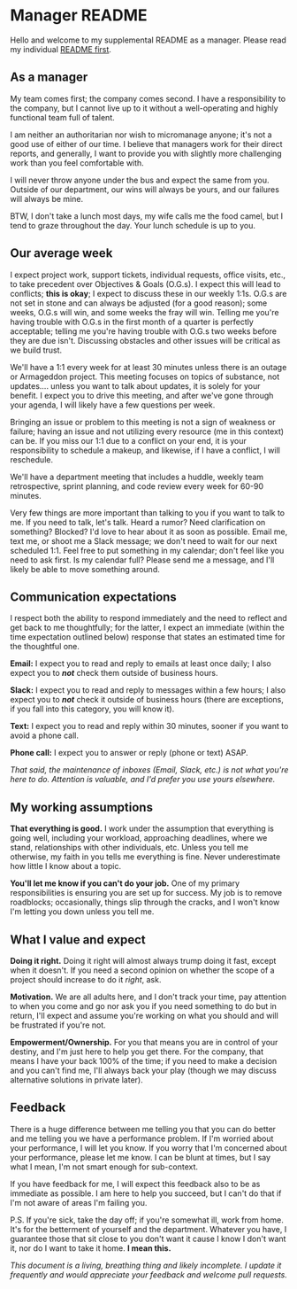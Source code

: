 # Manager README

Hello and welcome to my supplemental README as a manager. Please read my individual [README first](https://github.com/dkachele/me/blob/main/ME.md).

## As a manager

My team comes first; the company comes second. I have a responsibility to the company, but I cannot live up to it without a well-operating and highly functional team full of talent.

I am neither an authoritarian nor wish to micromanage anyone; it's not a good use of either of our time. I believe that managers work for their direct reports, and generally, I want to provide you with slightly more challenging work than you feel comfortable with.

I will never throw anyone under the bus and expect the same from you. Outside of our department, our wins will always be yours, and our failures will always be mine.

BTW, I don't take a lunch most days, my wife calls me the food camel, but I tend to graze throughout the day. Your lunch schedule is up to you.

## Our average week

I expect project work, support tickets, individual requests, office visits, etc., to take precedent over Objectives & Goals (O.G.s). I expect this will lead to conflicts; **this is okay**; I expect to discuss these in our weekly 1:1s. O.G.s are not set in stone and can always be adjusted (for a good reason); some weeks, O.G.s will win, and some weeks the fray will win. Telling me you're having trouble with O.G.s in the first month of a quarter is perfectly acceptable; telling me you're having trouble with O.G.s two weeks before they are due isn't. Discussing obstacles and other issues will be critical as we build trust.

We'll have a 1:1 every week for at least 30 minutes unless there is an outage or Armageddon project. This meeting focuses on topics of substance, not updates.... unless you want to talk about updates, it is solely for your benefit. I expect you to drive this meeting, and after we've gone through your agenda, I will likely have a few questions per week.

Bringing an issue or problem to this meeting is not a sign of weakness or failure; having an issue and not utilizing every resource (me in this context) can be. If you miss our 1:1 due to a conflict on your end, it is your responsibility to schedule a makeup, and likewise, if I have a conflict, I will reschedule.

We'll have a department meeting that includes a huddle, weekly team retrospective, sprint planning, and code review every week for 60-90 minutes.

Very few things are more important than talking to you if you want to talk to me. If you need to talk, let's talk. Heard a rumor? Need clarification on something? Blocked? I'd love to hear about it as soon as possible. Email me, text me, or shoot me a Slack message; we don't need to wait for our next scheduled 1:1. Feel free to put something in my calendar; don't feel like you need to ask first. Is my calendar full? Please send me a message, and I'll likely be able to move something around.

## Communication expectations

I respect both the ability to respond immediately and the need to reflect and get back to me thoughtfully; for the latter, I expect an immediate (within the time expectation outlined below) response that states an estimated time for the thoughtful one.

**Email:** I expect you to read and reply to emails at least once daily; I also expect you to **_not_** check them outside of business hours.

**Slack:** I expect you to read and reply to messages within a few hours; I also expect you to **_not_** check it outside of business hours (there are exceptions, if you fall into this category, you will know it).

**Text:** I expect you to read and reply within 30 minutes, sooner if you want to avoid a phone call.

**Phone call:** I expect you to answer or reply (phone or text) ASAP.

*That said, the maintenance of inboxes (Email, Slack, etc.) is not what you're here to do. Attention is valuable, and I'd prefer you use yours elsewhere.*

## My working assumptions

**That everything is good.** I work under the assumption that everything is going well, including your workload, approaching deadlines, where we stand, relationships with other individuals, etc. Unless you tell me otherwise, my faith in you tells me everything is fine. Never underestimate how little I know about a topic.

**You'll let me know if you can't do your job.** One of my primary responsibilities is ensuring you are set up for success. My job is to remove roadblocks; occasionally, things slip through the cracks, and I won't know I'm letting you down unless you tell me.

## What I value and expect

**Doing it right.** Doing it right will almost always trump doing it fast, except when it doesn't. If you need a second opinion on whether the scope of a project should increase to do it *right*, ask.

**Motivation.** We are all adults here, and I don't track your time, pay attention to when you come and go nor ask you if you need something to do but in return, I'll expect and assume you're working on what you should and will be frustrated if you're not.

**Empowerment/Ownership.** For you that means you are in control of your destiny, and I'm just here to help you get there. For the company, that means I have your back 100% of the time; if you need to make a decision and you can't find me, I'll always back your play (though we may discuss alternative solutions in private later).

## Feedback

There is a huge difference between me telling you that you can do better and me telling you we have a performance problem. If I'm worried about your performance, I will let you know. If you worry that I'm concerned about your performance, please let me know. I can be blunt at times, but I say what I mean, I'm not smart enough for sub-context.

If you have feedback for me, I will expect this feedback also to be as immediate as possible. I am here to help you succeed, but I can't do that if I'm not aware of areas I'm failing you.

P.S. If you're sick, take the day off; if you're somewhat ill, work from home. It's for the betterment of yourself and the department. Whatever you have, I guarantee those that sit close to you don't want it cause I know I don't want it, nor do I want to take it home. **I mean this.** 

*This document is a living, breathing thing and likely incomplete. I update it frequently and would appreciate your feedback and welcome pull requests.*
